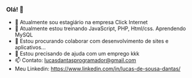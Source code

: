 ### Olá! 👋


- 🔭 Atualmente sou estagiário na empresa Click Internet
- 🌱 Atualmente estou treinando JavaScript, PHP, Html/css. Aprendendo MySQL
- 👯 Estou procurando colaborar com desenvolvimento de sites e aplicativos...
- 🤔 Estou precisando de ajuda com um emprego kkk
- 📫 Contato: lucasdantasprogramador@gmail.com
- Meu Linkedin: https://www.linkedin.com/in/lucas-de-sousa-dantas/
